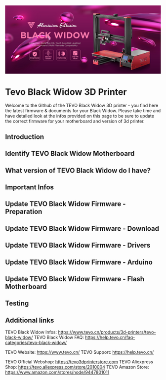 ![tevo3d](img/tevo-black-widow-banner-01.jpg)
# Tevo Black Widow 3D Printer

Welcome to the Github of the TEVO Black Widow 3D printer - you find here the latest firmware & documents for your Black Widow. Please take time and have detailed look at the infos provided on this page to be sure to update the correct firmware for your motherboard and version of 3d printer.




## Introduction 


## Identify TEVO Black Widow Motherboard 


## What version of TEVO Black Widow do I have? 


## Important Infos


## Update TEVO Black Widow Firmware - Preparation


## Update TEVO Black Widow Firmware - Download


## Update TEVO Black Widow Firmware - Drivers


## Update TEVO Black Widow Firmware - Arduino


## Update TEVO Black Widow Firmware - Flash Motherboard


## Testing


## Additional links

TEVO Black Widow Infos: https://www.tevo.cn/products/3d-printers/tevo-black-widow/
TEVO Black Widow FAQ: https://help.tevo.cn/faq-categories/tevo-black-widow/

TEVO Website: https://www.tevo.cn/
TEVO Support: https://help.tevo.cn/

TEVO Official Webshop: https://tevo3dprinterstore.com
TEVO Aliexpress Shop: https://tevo.aliexpress.com/store/2010004
TEVO Amazon Store: https://www.amazon.com/stores/node/9447801011
